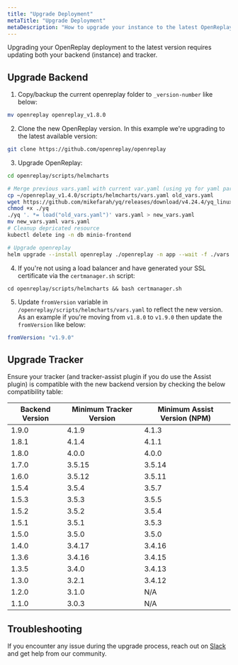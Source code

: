 ```yaml
---
title: "Upgrade Deployment"
metaTitle: "Upgrade Deployment"
metaDescription: "How to upgrade your instance to the latest OpenReplay version."
---
```


Upgrading your OpenReplay deployment to the latest version requires updating both your backend (instance) and tracker.

## Upgrade Backend

1. Copy/backup the current openreplay folder to `_version-number` like below:
   
  ```bash 
  mv openreplay openreplay_v1.8.0
  ```

2. Clone the new OpenReplay version. In this example we're upgrading to the latest available version:
   
  ```bash 
  git clone https://github.com/openreplay/openreplay
  ```

3. Upgrade OpenReplay:

  ```bash
  cd openreplay/scripts/helmcharts

  # Merge previous vars.yaml with current var.yaml (using yq for yaml parsing)
  cp ~/openreplay_v1.4.0/scripts/helmcharts/vars.yaml old_vars.yaml
  wget https://github.com/mikefarah/yq/releases/download/v4.24.4/yq_linux_amd64 -O yq
  chmod +x ./yq
  ./yq '. *= load("old_vars.yaml")' vars.yaml > new_vars.yaml
  mv new_vars.yaml vars.yaml
  # Cleanup depricated resource
  kubectl delete ing -n db minio-frontend
  
  # Upgrade openreplay
  helm upgrade --install openreplay ./openreplay -n app --wait -f ./vars.yaml --atomic
  ```
  
4. If you're not using a load balancer and have generated your SSL certificate via the `certmanager.sh` script:

  ```
  cd openreplay/scripts/helmcharts && bash certmanager.sh
  ```

5. Update `fromVersion` variable in `/openreplay/scripts/helmcharts/vars.yaml` to reflect the new version. As an example if you're moving from `v1.8.0` to `v1.9.0` then update the `fromVersion` like below:
  
  ```yaml
  fromVersion: "v1.9.0"
  ```
 
## Upgrade Tracker

Ensure your tracker (and tracker-assist plugin if you do use the Assist plugin) is compatible with the new backend version by checking the below compatibility table:

| Backend Version | Minimum Tracker Version | Minimum Assist Version (NPM) |
|----------|-------------|-------------|
| 1.9.0 | 4.1.9 | 4.1.3 |
| 1.8.1 | 4.1.4 | 4.1.1 |
| 1.8.0 | 4.0.0 | 4.0.0 |
| 1.7.0 | 3.5.15 | 3.5.14 |
| 1.6.0 | 3.5.12 | 3.5.11 |
| 1.5.4 | 3.5.4 | 3.5.7 |
| 1.5.3 | 3.5.3 | 3.5.5 |
| 1.5.2 | 3.5.2 | 3.5.4 |
| 1.5.1 | 3.5.1 | 3.5.3 |
| 1.5.0 | 3.5.0 | 3.5.0 |
| 1.4.0 | 3.4.17 | 3.4.16 |
| 1.3.6 | 3.4.16 | 3.4.15 |
| 1.3.5 | 3.4.0 | 3.4.13 |
| 1.3.0 | 3.2.1 | 3.4.12 |
| 1.2.0 | 3.1.0 | N/A |
| 1.1.0 | 3.0.3 | N/A |

## Troubleshooting

If you encounter any issue during the upgrade process, reach out on [Slack](https://slack.openreplay.com) and get help from our community.